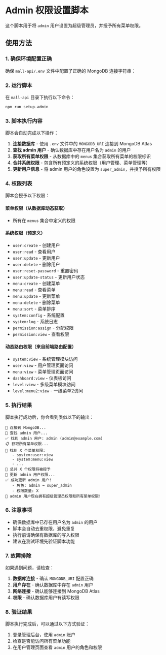# Admin 权限设置脚本

这个脚本用于将 `admin` 用户设置为超级管理员，并授予所有菜单权限。

## 使用方法

### 1. 确保环境配置正确

确保 `mall-api/.env` 文件中配置了正确的 MongoDB 连接字符串：


### 2. 运行脚本

在 `mall-api` 目录下执行以下命令：

```bash
npm run setup-admin
```

### 3. 脚本执行内容

脚本会自动完成以下操作：

1. **连接数据库** - 使用 `.env` 文件中的 `MONGODB_URI` 连接到 MongoDB Atlas
2. **查找 admin 用户** - 确认数据库中存在用户名为 `admin` 的用户
3. **获取所有菜单权限** - 从数据库中的 `menus` 集合获取所有菜单的权限标识
4. **合并系统权限** - 包含所有预定义的系统权限（用户管理、菜单管理等）
5. **更新用户信息** - 将 admin 用户的角色设置为 `super_admin`，并授予所有权限

### 4. 权限列表

脚本会授予以下权限：

#### 菜单权限（从数据库动态获取）
- 所有在 `menus` 集合中定义的权限

#### 系统权限（预定义）
- `user:create` - 创建用户
- `user:read` - 查看用户
- `user:update` - 更新用户
- `user:delete` - 删除用户
- `user:reset-password` - 重置密码
- `user:update-status` - 更新用户状态
- `menu:create` - 创建菜单
- `menu:read` - 查看菜单
- `menu:update` - 更新菜单
- `menu:delete` - 删除菜单
- `menu:sort` - 菜单排序
- `system:config` - 系统配置
- `system:log` - 系统日志
- `permission:assign` - 分配权限
- `permission:view` - 查看权限

#### 动态路由权限（来自前端路由配置）
- `system:view` - 系统管理模块访问
- `user:view` - 用户管理页面访问
- `menu:view` - 菜单管理页面访问
- `dashboard:view` - 仪表板访问
- `level:view` - 多级菜单模块访问
- `level:menu2:view` - 一级菜单2访问

### 5. 执行结果

脚本执行成功后，你会看到类似以下的输出：

```
🔗 连接到 MongoDB...
👤 查找 admin 用户...
✅ 找到 admin 用户: admin (admin@example.com)
📋 获取所有菜单权限...
📝 找到 X 个菜单权限:
   - system:user:view
   - system:menu:view
   - ...
🔐 总共 X 个权限将被授予
🔄 更新 admin 用户权限...
✅ 成功更新 admin 用户!
   - 角色: admin → super_admin
   - 权限数量: X
🎉 admin 用户现在拥有超级管理员权限和所有菜单权限!
```

### 6. 注意事项

- 确保数据库中已存在用户名为 `admin` 的用户
- 脚本会自动去重权限，避免重复
- 执行前请确保有数据库的写入权限
- 建议在测试环境先验证脚本功能

### 7. 故障排除

如果遇到问题，请检查：

1. **数据库连接** - 确认 `MONGODB_URI` 配置正确
2. **用户存在** - 确认数据库中存在 `admin` 用户
3. **网络连接** - 确认能够连接到 MongoDB Atlas
4. **权限** - 确认数据库用户有读写权限

### 8. 验证结果

脚本执行完成后，可以通过以下方式验证：

1. 登录管理后台，使用 `admin` 账户
2. 检查是否能访问所有菜单功能
3. 在用户管理页面查看 `admin` 用户的角色和权限